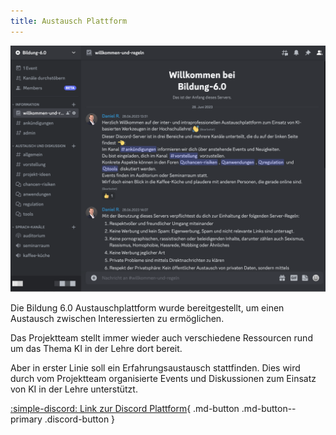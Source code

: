 ```yaml
---
title: Austausch Plattform
---
```


![Plattform](plattform.png)

Die Bildung 6.0 Austauschplattform wurde bereitgestellt, um einen Austausch zwischen Interessierten zu ermöglichen. 

Das Projektteam stellt immer wieder auch verschiedene Ressourcen rund um das Thema KI in der Lehre dort bereit. 

Aber in erster Linie soll ein Erfahrungsaustausch stattfinden. Dies wird durch vom Projektteam organisierte Events und Diskussionen zum Einsatz von KI in der Lehre unterstützt.

[:simple-discord:  Link zur Discord Plattform](https://discord.gg/S2tdXkKWdB){ .md-button .md-button--primary .discord-button }

<script>
let url = "https://discord.com/api/guilds/1116635493719871510/widget.json";
// Update the URL to match your server's widget ID
fetch(url)
  .then(response => response.json())
  .then(data => {
    document.querySelector(".discord-button").href = data.instant_invite;
  });


</script>
